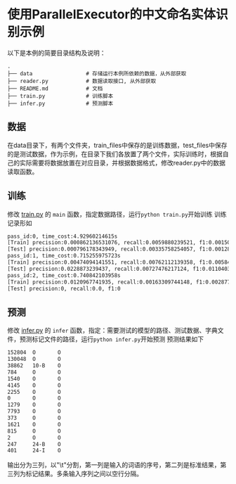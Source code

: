 # 使用ParallelExecutor的中文命名实体识别示例

以下是本例的简要目录结构及说明：

```text
.
├── data                 # 存储运行本例所依赖的数据，从外部获取
├── reader.py            # 数据读取接口, 从外部获取
├── README.md            # 文档
├── train.py             # 训练脚本
├── infer.py             # 预测脚本
```

## 数据
在data目录下，有两个文件夹，train_files中保存的是训练数据，test_files中保存的是测试数据，作为示例，在目录下我们各放置了两个文件，实际训练时，根据自己的实际需要将数据放置在对应目录，并根据数据格式，修改reader.py中的数据读取函数。

## 训练
修改 [train.py](./train.py) 的 `main` 函数，指定数据路径，运行`python train.py`开始训练
训练记录形如
```txt
pass_id:0, time_cost:4.92960214615s
[Train] precision:0.000862136531076, recall:0.0059880239521, f1:0.00150726226363
[Test] precision:0.000796178343949, recall:0.00335758254057, f1:0.00128713933283
pass_id:1, time_cost:0.715255975723s
[Train] precision:0.00474094141551, recall:0.00762112139358, f1:0.00584551148225
[Test] precision:0.0228873239437, recall:0.00727476217124, f1:0.0110403397028
pass_id:2, time_cost:0.740842103958s
[Train] precision:0.0120967741935, recall:0.00163309744148, f1:0.00287769784173
[Test] precision:0, recall:0.0, f1:0
```

## 预测
修改 [infer.py](./infer.py) 的 `infer` 函数，指定：需要测试的模型的路径、测试数据、字典文件，预测标记文件的路径，运行`python infer.py`开始预测
预测结果如下
```txt
152804  O       O
130048  O       O
38862   10-B    O
784     O       O
1540    O       O
4145    O       O
2255    O       O
0       O       O
1279    O       O
7793    O       O
373     O       O
1621    O       O
815     O       O
2       O       O
247     24-B    O
401     24-I    O
```
输出分为三列，以"\t"分割，第一列是输入的词语的序号，第二列是标准结果，第三列为标记结果。多条输入序列之间以空行分隔。
